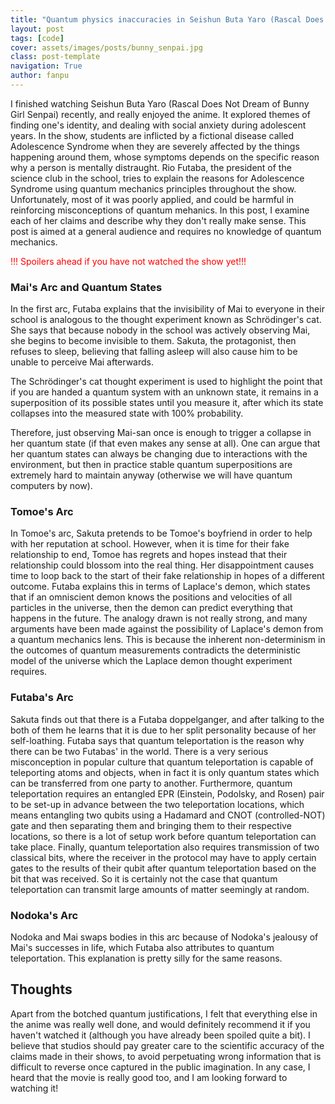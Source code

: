 ```yaml
---
title: "Quantum physics inaccuracies in Seishun Buta Yaro (Rascal Does Not Dream of Bunny Girl Senpai)"
layout: post
tags: [code]
cover: assets/images/posts/bunny_senpai.jpg
class: post-template
navigation: True
author: fanpu
---
```


I finished watching Seishun Buta Yaro (Rascal Does Not Dream of Bunny Girl Senpai) recently, and really enjoyed the anime. It explored themes of finding one's identity, and dealing with social anxiety during adolescent years. In the show, students are inflicted by a fictional disease called Adolescence Syndrome when they are severely affected by the things happening around them, whose symptoms depends on the specific reason why a person is mentally distraught. Rio Futaba, the president of the science club in the school, tries to explain the reasons for Adolescence Syndrome using quantum mechanics principles throughout the show. Unfortunately, most of it was poorly applied, and could be harmful in reinforcing misconceptions of quantum mehanics. In this post, I examine each of her claims and describe why they don't really make sense. This post is aimed at a general audience and requires no knowledge of quantum mechanics.

<div style="color: red">!!! Spoilers ahead if you have not watched the show yet!!!</div>

### Mai's Arc and Quantum States
In the first arc, Futaba explains that the invisibility of Mai to everyone in their school is analogous to the thought experiment known as Schrödinger's cat. She says that because nobody in the school was actively observing Mai, she begins to become invisible to them. Sakuta, the protagonist, then refuses to sleep, believing that falling asleep will also cause him to be unable to perceive Mai afterwards.

The Schrödinger's cat thought experiment is used to highlight the point that if you are handed a quantum system with an unknown state, it remains in a superposition of its possible states until you measure it, after which its state collapses into the measured state with 100% probability. 

Therefore, just observing Mai-san once is enough to trigger a collapse in her quantum state (if that even makes any sense at all). One can argue that her quantum states can always be changing due to interactions with the environment, but then in practice stable quantum superpositions are extremely hard to maintain anyway (otherwise we will have quantum computers by now).

### Tomoe's Arc
In Tomoe's arc, Sakuta pretends to be Tomoe's boyfriend in order to help with her reputation at school. However, when it is time for their fake relationship to end, Tomoe has regrets and hopes instead that their relationship could blossom into the real thing. Her disappointment causes time to loop back to the start of their fake relationship in hopes of a different outcome. Futaba explains this in terms of Laplace's demon, which states that if an omniscient demon knows the positions and velocities of all particles in the universe, then the demon can predict everything that happens in the future. The analogy drawn is not really strong, and many arguments have been made against the possibility of Laplace's demon from a quantum mechanics lens. This is because the inherent non-determinism in the outcomes of quantum measurements contradicts the deterministic model of the universe which the Laplace demon thought experiment requires.

### Futaba's Arc
Sakuta finds out that there is a Futaba doppelganger, and after talking to the both of them he learns that it is due to her split personality because of her self-loathing. Futaba says that quantum teleportation is the reason why there can be two Futabas' in the world. There is a very serious misconception in popular culture that quantum teleportation is capable of teleporting atoms and objects, when in fact it is only quantum states which can be transferred from one party to another. Furthermore, quantum teleportation requires an entangled EPR (Einstein, Podolsky, and Rosen) pair to be set-up in advance between the two teleportation locations, which means entangling two qubits using a Hadamard and CNOT (controlled-NOT) gate and then separating them and bringing them to their respective locations, so there is a lot of setup work before quantum teleportation can take place. Finally, quantum teleportation also requires transmission of two classical bits, where the receiver in the protocol may have to apply certain gates to the results of their qubit after quantum teleportation based on the bit that was received. So it is certainly not the case that quantum teleportation can transmit large amounts of matter seemingly at random.

### Nodoka's Arc
Nodoka and Mai swaps bodies in this arc because of Nodoka's jealousy of Mai's successes in life, which Futaba also attributes to quantum teleportation. This explanation is pretty silly for the same reasons.

## Thoughts
Apart from the botched quantum justifications, I felt that everything else in the anime was really well done, and would definitely recommend it if you haven't watched it (although you have already been spoiled quite a bit). I believe that studios should pay greater care to the scientific accuracy of the claims made in their shows, to avoid perpetuating wrong information that is difficult to reverse once captured in the public imagination. In any case, I heard that the movie is really good too, and I am looking forward to watching it!

<!-- proposed to raise the question of when a quantum state collapses to a particular 

originally used to demonstrate that the state of a quantum particle with probabilistic states cannot be known until you measure it. -->

 <!-- A quantum bit (qubit) can be represented by the following state in the \|$$ 0 \rangle$$ and \|$$ 1 \rangle$$ (pronounced ket zero and ket one respectively) basis:

$$ a | 0 \rangle + b | 1 \rangle \text{ subject to } a, b \in \mathbb{C}, a^2 + b^2 = 1$$

For instance, a possible quantum state can be $$a = 0.8, b = -0.6$$, since $$0.8^2 + 0.6^2 = 0.64 + 0.36 = 1$$.

If you are given a qubit with unknown state \|$$\varphi \rangle$$, the only thing that you can do to gain more information about it is to measure it in a particular orthogonal basis (the 0/1 basis mentioned previously being one choice).  -->
